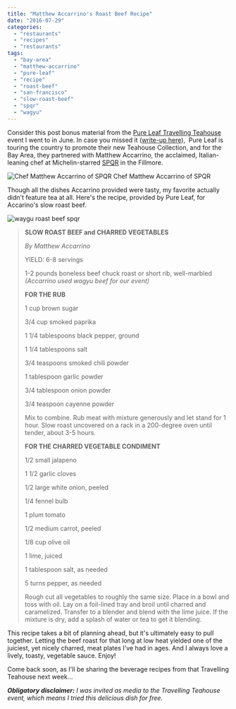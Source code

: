 ```yaml
---
title: "Matthew Accarrino's Roast Beef Recipe"
date: "2016-07-29"
categories:
  - "restaurants"
  - "recipes"
  - "restaurants"
tags:
  - "bay-area"
  - "matthew-accarrino"
  - "pure-leaf"
  - "recipe"
  - "roast-beef"
  - "san-francisco"
  - "slow-roast-beef"
  - "spqr"
  - "wagyu"
---
```


Consider this post bonus material from the [Pure Leaf Travelling Teahouse](http://pureleaf.com/) event I went to in June. In case you missed it ([write-up here](http://thegourmez.com/2016/06/29/pairing-pure-leafs-teahouse-collection-with-spqrs-finesse/)),  Pure Leaf is touring the country to promote their new Teahouse Collection, and for the Bay Area, they partnered with Matthew Accarrino, the acclaimed, Italian-leaning chef at Michelin-starred [SPQR](http://spqrsf.com/) in the Fillmore.




<div class="caption">

![Chef Matthew Accarrino of SPQR](http://s3.amazonaws.com/thegourmez-wpmedia/2016/06/Pure-Leaf-SPQR-05-500x350.jpg) Chef Matthew Accarrino of SPQR</div>


Though all the dishes Accarrino provided were tasty, my favorite actually didn't feature tea at all. Here's the recipe, provided by Pure Leaf, for Accarino's slow roast beef.

![waygu roast beef spqr](http://s3.amazonaws.com/thegourmez-wpmedia/2016/06/Pure-Leaf-SPQR-10-500x334.jpg)

> **SLOW ROAST BEEF and CHARRED VEGETABLES**
>
> _By Matthew Accarrino_
>
> YIELD: 6-8 servings
>
> 1-2 pounds boneless beef chuck roast or short rib, well-marbled _(Accarrino used wagyu beef for our event)_
>
> **FOR THE RUB** 
>
> 1 cup brown sugar
>
> 3/4 cup smoked paprika
>
> 1 1/4 tablespoons black pepper, ground
>
> 1 1/4 tablespoons salt
>
> 3/4 teaspoons smoked chili powder
>
> 1 tablespoon garlic powder
>
> 3/4 tablespoon onion powder
>
> 3/4 teaspoon cayenne powder
>
> Mix to combine. Rub meat with mixture generously and let stand for 1 hour. Slow roast uncovered on a rack in a 200-degree oven until tender, about 3-5 hours.
>
> **FOR THE CHARRED VEGETABLE CONDIMENT**
>
> 1/2 small jalapeno
>
> 1 1/2 garlic cloves
>
> 1/2 large white onion, peeled
>
> 1/4 fennel bulb
>
> 1 plum tomato
>
> 1/2 medium carrot, peeled
>
> 1/8 cup olive oil
>
> 1 lime, juiced
>
> 1 tablespoon salt, as needed
>
> 5 turns pepper, as needed
>
> Rough cut all vegetables to roughly the same size. Place in a bowl and toss with oil. Lay on a foil-lined tray and broil until charred and caramelized. Transfer to a blender and blend with the lime juice. If the mixture is dry, add a splash of water or tea to get it blending.

This recipe takes a bit of planning ahead, but it's ultimately easy to pull together. Letting the beef roast for that long at low heat yielded one of the juiciest, yet nicely charred, meat plates I've had in ages. And I always love a lively, toasty, vegetable sauce. Enjoy!

Come back soon, as I'll be sharing the beverage recipes from that Travelling Teahouse next week...

_**Obligatory disclaimer:** I was invited as media to the Travelling Teahouse event, which means I tried this delicious dish for free._
